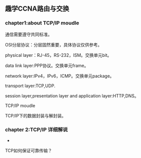 ## 趣学CCNA路由与交换

### chapter1:about TCP/IP moudle

通信需要遵守共同标准。

OSI分层协议：分层固然重要，具体协议仅供参考。

physical layer：RJ-45，RS-232，ISM。交换单元bit。

data link layer:PPP协议。交换单元frame。

network layer:IPv4，IPv6，ICMP。交换单元package。

transport layer:TCP,UDP.

session layer,presentation layer and application layer:HTTP,DNS。

TCP/IP moudle

TCP/IP下的数据封装与解封装。

### chapter 2:TCP/IP 详细解说
-
TCP如何保证可靠传输？
